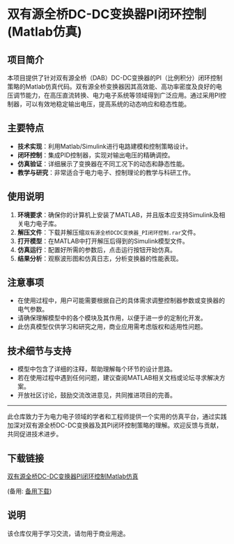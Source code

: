 # 双有源全桥DC-DC变换器PI闭环控制(Matlab仿真)

## 项目简介

本项目提供了针对双有源全桥（DAB）DC-DC变换器的PI（比例积分）闭环控制策略的Matlab仿真代码。双有源全桥变换器因其高效能、高功率密度及良好的电压调节能力，在高压直流转换、电力电子系统等领域得到广泛应用。通过采用PI控制器，可以有效地稳定输出电压，提高系统的动态响应和稳态性能。

## 主要特点

- **技术实现**：利用Matlab/Simulink进行电路建模和控制策略设计。
- **闭环控制**：集成PID控制器，实现对输出电压的精确调控。
- **仿真验证**：详细展示了变换器在不同工况下的动态和静态性能。
- **教学与研究**：非常适合于电力电子、控制理论的教学与科研工作。
  
## 使用说明

1. **环境要求**：确保你的计算机上安装了MATLAB，并且版本应支持Simulink及相关电力电子库。
2. **解压文件**：下载并解压缩`双有源全桥DCDC变换器_PI闭环控制.rar`文件。
3. **打开模型**：在MATLAB中打开解压后得到的Simulink模型文件。
4. **仿真运行**：配置好所需的参数后，点击运行按钮开始仿真。
5. **结果分析**：观察波形图和仿真日志，分析变换器的性能表现。

## 注意事项

- 在使用过程中，用户可能需要根据自己的具体需求调整控制器参数或变换器的电气参数。
- 请确保理解模型中的各个模块及其作用，以便于进一步的定制化开发。
- 此仿真模型仅供学习和研究之用，商业应用需考虑版权和适用性问题。

## 技术细节与支持

- 模型中包含了详细的注释，帮助理解每个环节的设计思路。
- 若在使用过程中遇到任何问题，建议查阅MATLAB相关文档或论坛寻求解决方案。
- 开放社区讨论，鼓励交流改进意见，共同推进项目的完善。

---

此仓库致力于为电力电子领域的学者和工程师提供一个实用的仿真平台，通过实践加深对双有源全桥DC-DC变换器及其PI闭环控制策略的理解。欢迎反馈与贡献，共同促进技术进步。

## 下载链接
[双有源全桥DC-DC变换器PI闭环控制Matlab仿真](https://pan.quark.cn/s/2ca883789e23) 

(备用: [备用下载](https://pan.baidu.com/s/1EkOrSZS8td72yFKgt8ALdA?pwd=1234))

## 说明

该仓库仅用于学习交流，请勿用于商业用途。
